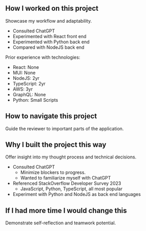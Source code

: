 ## How I worked on this project
Showcase my workflow and adaptability.
- Consulted ChatGPT
- Experimented with React front end
- Experimented with Python back end
- Compared with NodeJS back end

Prior experience with technologies:
- React: None
- MUI: None
- NodeJS: 2yr
- TypeScript: 2yr
- AWS: 3yr
- GraphQL: None
- Python: Small Scripts

## How to navigate this project
Guide the reviewer to important parts of the application.

## Why I built the project this way
Offer insight into my thought process and technical decisions.
- Consulted ChatGPT
  - Minimize blockers to progress.
  - Wanted to familiarize myself with ChatGPT
- Referenced StackOverflow Developer Survey 2023
  -   JavaScript, Python, TypeScript, all most popular
- Experiment with Python and NodeJS as back end languages

## If I had more time I would change this
Demonstrate self-reflection and teamwork potential.

